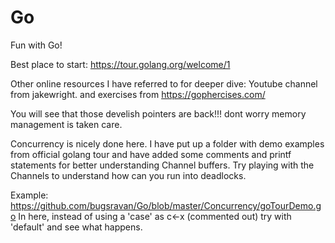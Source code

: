 # Go
Fun with Go!

Best place to start:
https://tour.golang.org/welcome/1

Other online resources I have referred to for deeper dive:
  Youtube channel from jakewright.
  and exercises from https://gophercises.com/
  
You will see that those develish pointers are back!!! dont worry memory management is taken care.

Concurrency is nicely done here. I have put up a folder with demo examples from official golang tour and have added some 
comments and printf statements for better understanding Channel buffers. Try playing with the Channels to understand how can
you run into deadlocks.

Example:
https://github.com/bugsravan/Go/blob/master/Concurrency/goTourDemo.go
In here, instead of using a 'case' as c<-x (commented out) try with 'default' and see what happens.   





